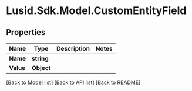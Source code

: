# Lusid.Sdk.Model.CustomEntityField

## Properties

Name | Type | Description | Notes
------------ | ------------- | ------------- | -------------
**Name** | **string** |  | 
**Value** | **Object** |  | 

[[Back to Model list]](../README.md#documentation-for-models) [[Back to API list]](../README.md#documentation-for-api-endpoints) [[Back to README]](../README.md)

